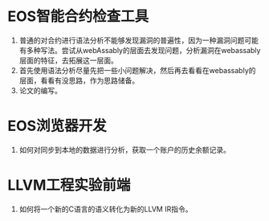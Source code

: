 # EOS智能合约检查工具
1. 普通的对合约进行语法分析不能够发现漏洞的普遍性，因为一种漏洞问题可能有多种写法。尝试从webAssably的层面去发现问题，分析漏洞在webassably层面的特征，去拓展这一层面。
2. 首先使用语法分析尽量先把一些小问题解决，然后再去看看在webassably的层面，看看有没思路，作为思路储备。
3. 论文的编写。

# EOS浏览器开发
1. 如何对同步到本地的数据进行分析，获取一个账户的历史余额记录。

# LLVM工程实验前端
1. 如何将一个新的C语言的语义转化为新的LLVM IR指令。